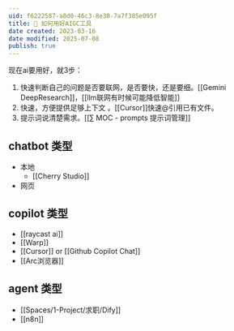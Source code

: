 ```yaml
---
uid: f6222587-a8d0-46c3-8e30-7a7f385e095f
title: 🤖 如何用好AIGC工具
date created: 2023-03-16
date modified: 2025-07-08
publish: true
---
```


现在ai要用好，就3步：

1. 快速判断自己的问题是否要联网，是否要快，还是要细。[[Gemini DeepResearch]]，[[llm联网有时候可能降低智能]]
2. 快速，方便提供足够上下文 。[[Cursor]]快速@引用已有文件。
3. 提示词说清楚需求。[[∑ MOC - prompts 提示词管理]]

## chatbot 类型

- 本地
	- [[Cherry Studio]]
- 网页

## copilot 类型

- [[raycast ai]]
- [[Warp]]
- [[Cursor]] or [[Github Copilot Chat]]
- [[Arc浏览器]]

## agent 类型

- [[Spaces/1-Project/求职/Dify]]
- [[n8n]]
